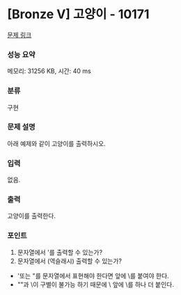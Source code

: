 # [Bronze V] 고양이 - 10171 

[문제 링크](https://www.acmicpc.net/problem/10171) 

### 성능 요약

메모리: 31256 KB, 시간: 40 ms

### 분류

구현

### 문제 설명

<p>아래 예제와 같이 고양이를 출력하시오.</p>

### 입력 

 <p>없음.</p>

### 출력 

 <p>고양이를 출력한다.</p>

 ### 포인트

 1. 문자열에서 '를 출력할 수 있는가?
 2. 문자열에서 \(역슬래시) 출력할 수 있는가?
- '또는 "를 문자열에서 표현해야 한다면 앞에 \를 붙여야 한다.
- "\"과 \이 구별이 불가능 하기 때문에 \ 앞에 \를 하나 더 붙인다. 

